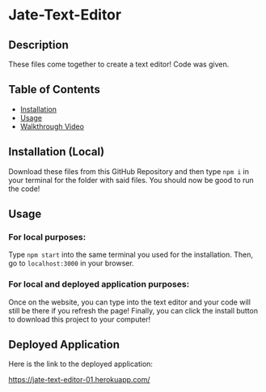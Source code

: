 # Jate-Text-Editor
## Description
These files come together to create a text editor! Code was given.

## Table of Contents
- [Installation](#installation)
- [Usage](#usage)
- [Walkthrough Video](#walkthrough-video)


## Installation (Local)
Download these files from this GitHub Repository and then type `npm i` in your terminal for the folder with said files. You should now be good to run the code!


## Usage
### For local purposes:
Type `npm start` into the same terminal you used for the installation. Then, go to `localhost:3000` in your browser.

### For local and deployed application purposes:
Once on the website, you can type into the text editor and your code will still be there if you refresh the page! Finally, you can click the install button to download this project to your computer!


## Deployed Application
Here is the link to the deployed application:

<a href="https://jate-text-editor-01.herokuapp.com/">https://jate-text-editor-01.herokuapp.com/</a>